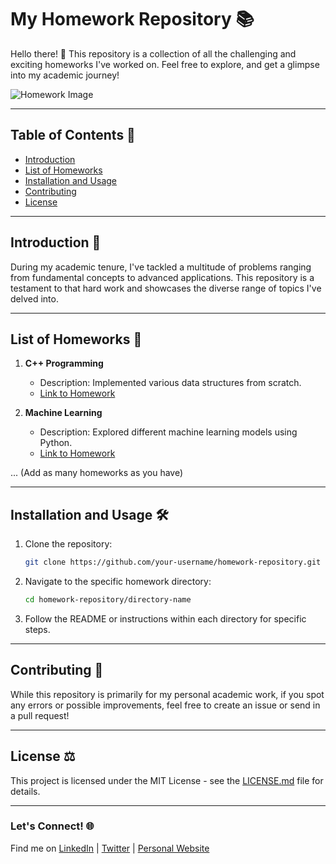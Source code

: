 # My Homework Repository 📚

Hello there! 👋 This repository is a collection of all the challenging and exciting homeworks I've worked on. Feel free to explore, and get a glimpse into my academic journey!

![Homework Image](link-to-an-image-if-you-have-one)

---

## Table of Contents 📖

- [Introduction](#introduction)
- [List of Homeworks](#list-of-homeworks)
- [Installation and Usage](#installation-and-usage)
- [Contributing](#contributing)
- [License](#license)

---

## Introduction 📝

During my academic tenure, I've tackled a multitude of problems ranging from fundamental concepts to advanced applications. This repository is a testament to that hard work and showcases the diverse range of topics I've delved into.

---

## List of Homeworks 📂

1. **C++ Programming**
    - Description: Implemented various data structures from scratch.
    - [Link to Homework](#)

2. **Machine Learning**
    - Description: Explored different machine learning models using Python.
    - [Link to Homework](#)

... (Add as many homeworks as you have)

---

## Installation and Usage 🛠️

1. Clone the repository:
    ```bash
    git clone https://github.com/your-username/homework-repository.git
    ```

2. Navigate to the specific homework directory:
    ```bash
    cd homework-repository/directory-name
    ```

3. Follow the README or instructions within each directory for specific steps.

---

## Contributing 🤝

While this repository is primarily for my personal academic work, if you spot any errors or possible improvements, feel free to create an issue or send in a pull request!

---

## License ⚖️

This project is licensed under the MIT License - see the [LICENSE.md](LICENSE.md) file for details.

---

### Let's Connect! 🌐

Find me on [LinkedIn](your-linkedin-url) | [Twitter](your-twitter-url) | [Personal Website](your-website-url)

